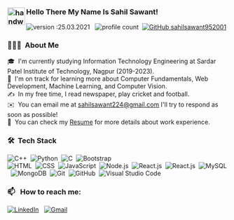 ### <img alt="handwavegif" src="https://user-images.githubusercontent.com/39513876/112366216-8cfe7400-8cfe-11eb-8116-7d3dbae20e97.gif" width='40' align="left"/> Hello There My Name Is Sahil Sawant!
![version :25.03.2021](https://img.shields.io/badge/version-25.03.2021-informational) &nbsp;
![profile count](https://komarev.com/ghpvc/?username=sahilsawant952001&color=red)&nbsp;
[![GitHub sahilsawant952001](https://img.shields.io/github/followers/sahilsawant952001=follow&style=social)](https://github.com/sahilsawant952001)&nbsp;

### 👨🏻‍💻 &nbsp;About Me

🎓 &nbsp;I'm currently studying Information Technology Engineering at Sardar Patel Institute of Technology, Nagpur (2019-2023).\
🌱 &nbsp;I'm on track for learning more about Computer Fundamentals, Web Development, Machine Learning, and Computer Vision.\
✍️ &nbsp;In my free time, I read newspaper, play cricket and football.\
✉️ &nbsp;You can email me at sahilsawant224@gmail.com I'll try to respond as soon as possible!\
📄 &nbsp;You can check my [Resume](https://drive.google.com/file/d/1AFjNgIOiEQkWGXUJOlgLuSS3jBHBj07J/view?usp=sharing) for more details about work experience.


### 🛠 &nbsp;Tech Stack

![C++](https://img.shields.io/badge/-C++-05122A?style=flat&logo=C%2B%2B&logoColor=00599C)&nbsp;
![Python](https://img.shields.io/badge/-Python-05122A?style=flat&logo=python)&nbsp;
![C](https://img.shields.io/badge/-C-05122A?style=flat&logo=C&logoColor=A8B9CC)&nbsp;
![Bootstrap](https://img.shields.io/badge/-Bootstrap-05122A?style=flat&logo=bootstrap&logoColor=563D7C)\
![HTML](https://img.shields.io/badge/-HTML-05122A?style=flat&logo=HTML5)&nbsp;
![CSS](https://img.shields.io/badge/-CSS-05122A?style=flat&logo=CSS3&logoColor=1572B6)&nbsp;
![JavaScript](https://img.shields.io/badge/-JavaScript-05122A?style=flat&logo=javascript)&nbsp;
![Node.js](https://img.shields.io/badge/-Node.js-05122A?style=flat&logo=node.js)&nbsp;
![React.js](https://img.shields.io/badge/-React.js-05122A?style=flat&logo=react)&nbsp;
![React.js](https://img.shields.io/badge/-Express.js-05122A?style=flat&logo=express)&nbsp;
![MySQL](https://img.shields.io/badge/-MySQL-05122A?style=flat&logo=mysql)&nbsp;
![MongoDB](https://img.shields.io/badge/-Mongodb-05122A?style=flat&logo=mongodb)&nbsp;
![Git](https://img.shields.io/badge/-Git-05122A?style=flat&logo=git)&nbsp;
![GitHub](https://img.shields.io/badge/-GitHub-05122A?style=flat&logo=github)&nbsp;
![Visual Studio Code](https://img.shields.io/badge/-Visual%20Studio%20Code-05122A?style=flat&logo=visual-studio-code&logoColor=007ACC)&nbsp;

### 📫 &nbsp; How to reach me:


<a href="https://www.linkedin.com/in/sahil-sawant-368169190/"><img alt="LinkedIn" src="https://img.shields.io/badge/linkedin%20-%230077B5.svg?&style=flat&logo=linkedin&logoColor=white"/></a> &nbsp;
<a href="mailto:sahilsawant224@gmail.com"><img alt="Gmail" src="https://img.shields.io/badge/Gmail-D14836?style=flat&logo=gmail&logoColor=white" /></a> &nbsp;

<!--
**AbhishekSinghDhadwal/AbhishekSinghDhadwal** is a ✨ _special_ ✨ repository because its `README.md` (this file) appears on your GitHub profile.

Here are some ideas to get you started:

- 🔭 I’m currently working on ...
- 🌱 I’m currently learning ...
- 👯 I’m looking to collaborate on ...
- 🤔 I’m looking for help with ...
- 💬 Ask me about ...
- 📫 How to reach me: ...
- 😄 Pronouns: ...
- ⚡ Fun fact: ...
-->








